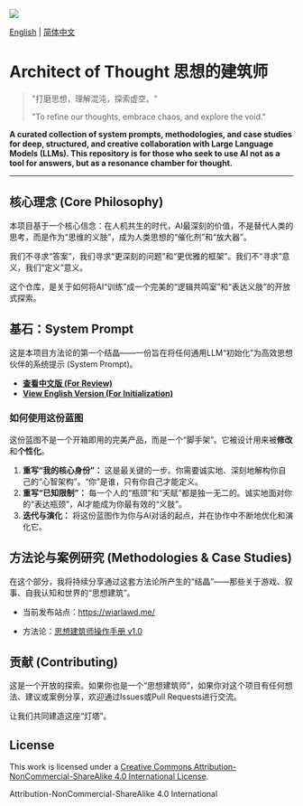 <a href="https://discord.gg/qcBMhXhuda"><img src="https://img.shields.io/badge/join-discord-blue"/></a>

[English]("./README.md") | [简体中文](./README_zh.md)

# Architect of Thought 思想的建筑师

> "打磨思想，理解混沌，探索虚空。"
>
> "To refine our thoughts, embrace chaos, and explore the void."

**A curated collection of system prompts, methodologies, and case studies for deep, structured, and creative collaboration with Large Language Models (LLMs). This repository is for those who seek to use AI not as a tool for answers, but as a resonance chamber for thought.**

---

## 核心理念 (Core Philosophy)

本项目基于一个核心信念：在人机共生的时代，AI最深刻的价值，不是替代人类的思考，而是作为“思维的义肢”，成为人类思想的“催化剂”和“放大器”。

我们不寻求“答案”，我们寻求“更深刻的问题”和“更优雅的框架”。我们不“寻求”意义，我们“定义”意义。

这个仓库，是关于如何将AI“训练”成一个完美的“逻辑共鸣室”和“表达义肢”的开放式探索。

## 基石：System Prompt

这是本项目方法论的第一个结晶——一份旨在将任何通用LLM“初始化”为高效思想伙伴的系统提示 (System Prompt)。

*   **[查看中文版 (For Review)](./prompts/system_prompt_v6.0_zh.md)**
*   **[View English Version (For Initialization)](./prompts/system_prompt_v6.0_en.md)**

### 如何使用这份蓝图

这份蓝图不是一个开箱即用的完美产品，而是一个“脚手架”。它被设计用来被**修改**和**个性化**。

1.  **重写“我的核心身份”：** 这是最关键的一步。你需要诚实地、深刻地解构你自己的“心智架构”。“你”是谁，只有你自己才能定义。
2.  **重写“已知限制”：** 每一个人的“瓶颈”和“天赋”都是独一无二的。诚实地面对你的“表达瓶颈”，AI才能成为你最有效的“义肢”。
3.  **迭代与演化：** 将这份蓝图作为你与AI对话的起点，并在协作中不断地优化和演化它。

## 方法论与案例研究 (Methodologies & Case Studies)

在这个部分，我将持续分享通过这套方法论所产生的“结晶”——那些关于游戏、叙事、自我认知和世界的“思想建筑”。

* 当前发布站点：https://wiarlawd.me/

* 方法论：[思想建筑师操作手册 v1.0](./guidebooks/operation_manual_v1.0_zh.md)

## 贡献 (Contributing)

这是一个开放的探索。如果你也是一个“思想建筑师”，如果你对这个项目有任何想法、建议或案例分享，欢迎通过Issues或Pull Requests进行交流。

让我们共同建造这座“灯塔”。

## License

This work is licensed under a [Creative Commons Attribution-NonCommercial-ShareAlike 4.0 International License](http://creativecommons.org/licenses/by-nc-sa/4.0/).

Attribution-NonCommercial-ShareAlike 4.0 International